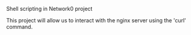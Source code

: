 Shell scripting in Network0 project

This project will allow us to interact with the nginx server
using the 'curl' command.
